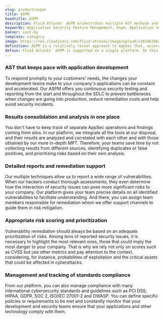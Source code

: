```yaml
---
slug: product/aspm/
title: ASPM
headtitle: ASPM
description: Fluid Attacks' ASPM orchestrates multiple AST methods and provides detailed inventories, continuous app assessments, and appropriate risk prioritization.
keywords: Application Security Posture Management, Aspm, Application Security Orchestration And Correlation, Asoc, Application Security, Ast, Appsec, Ethical Hacking, Pentesting
banner: sast-bg
template: category
image: https://res.cloudinary.com/fluid-attacks/image/upload/v1619634643/airs/product/cover-sast_owhvak.webp
definition: ASPM is a relatively recent approach to AppSec that, according to Gartner, was "formerly known as application security orchestration and correlation" (ASOC). ASOC was one of the first solutions that centralized risk or vulnerability reports taken from multiple AST (application security testing) tools. ASPM goes beyond the purpose of ASOC, aiming to achieve better risk contextualization, prioritization and management within companies and help them strengthen their cybersecurity postures.
defaux: Fluid Attacks' ASPM is supported on a single platform. On this platform, the procedures of our automated tools and ethical hackers are managed, and their assessment results throughout our clients' software development lifecycles are consolidated and correlated. While the ASPM approach works at the application level, which may or may not be hosted in a cloud, our platform also receives the findings from our CSPM tests. CSPM works at an underlying level corresponding to the cloud infrastructure and, together with ASPM, allows a comprehensive view of the security statuses of companies' applications and systems.
---
```


<div class="sect2">

### AST that keeps pace with application development

To respond promptly to your customers' needs,
the changes your development teams make to your company's applications
can be constant and accelerated.
Our ASPM offers you continuous security testing and reporting
from the start and throughout the SDLC
to prevent bottlenecks when changes are going into production,
reduce remediation costs
and help avoid security incidents.

</div>

<div class="sect2">

### Results consolidation and analysis in one place

You don't have to keep track of separate AppSec operations and findings
coming from silos.
In our platform,
we integrate all the tools at our disposal,
and their results are analyzed and correlated with each other
and with those obtained by our more in-depth MPT.
Therefore,
your teams save time by not collecting results from different sources,
identifying duplicates or false positives,
and prioritizing risks based on their own analysis.

</div>

<div class="sect2">

### Detailed reports and remediation support

Our multiple techniques allow us to report a wide range of vulnerabilities.
When our hackers conduct thorough assessments,
they even determine how
the interaction of security issues can pose more significant risks
to your company.
Our platform gives your team precise details
on all identified vulnerabilities
to facilitate understanding.
And there,
you can assign team members responsible for remediation
whom we offer support channels
to guide them in risk mitigation.

</div>

<div class="sect2">

### Appropriate risk scoring and prioritization

Vulnerability remediation should always be based
on an adequate prioritization of risks.
Among tons of reported security issues,
it is necessary to highlight the most relevant ones,
those that could imply the most danger to your company.
That is why we rely not only on scores such as CVSS
but use other metrics and pay attention to the context,
considering, for instance, probabilities of exploitation
and the critical assets that could be affected in cyberattacks.

</div>

<div class="sect2">

### Management and tracking of standards compliance

From our platform,
you can also manage compliance
with many international cybersecurity standards and guidelines
such as PCI DSS, HIPAA, GDPR, SOC 2, ISO/IEC 27001-2 and OWASP.
You can define specific policies or requirements to be met
and constantly monitor that
your development and security teams ensure that
your applications and other technology comply with them.

</div>

